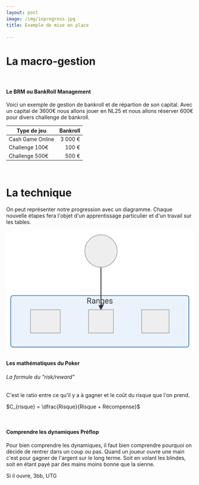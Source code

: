 ```yaml
---
layout: post
image: /img/inprogress.jpg
title: Exemple de mise en place

---
```


# La macro-gestion
&nbsp;
#### Le BRM ou BankRoll Management

Voici un exemple de gestion de bankroll et de répartion de son capital. Avec un capital de 3600€ nous allons jouer en NL25 et nous allons réserver 600€ pour divers challenge de bankroll.

Type de jeu|Bankroll
-|-:
Cash Game Online|3 000 €
Challenge 100€|100 €
Challenge 500€|500 €


&nbsp;
# La technique

On peut représenter notre progression avec un diagramme. Chaque nouvelle étapes fera l'objet d'un apprentissage particulier et d'un travail sur les tables. 

![](../img/parcours.svg)

#### Les mathématiques du Poker

###### La formule du "risk/reward"

C'est le ratio entre ce qu'il y a à gagner et le coût du risque que l'on prend.

$C_{risque} = \dfrac{Risque}{Risque + Récompense}$

&nbsp;
#### Comprendre les dynamiques Préflop

Pour bien comprendre les dynamiques, il faut bien comprendre pourquoi on décide de rentrer dans un coup ou pas.
Quand un joueur ouvre une main c'est pour gagner de l'argent sur le long terme. Soit en volant les blindes, soit en étant payé par des mains moins bonne que la sienne.

Si il ouvre, 3bb, UTG
<!--stackedit_data:
eyJoaXN0b3J5IjpbLTE2OTA2NDEzNzMsOTA3MDIyMTEyLDEyMD
k3Nzg5NjcsMTIwOTc3ODk2NywtMTY4MjMzMTU2NSwxMTY0MTY2
MjY5LC0yMDc4OTY2MzAwLDg2NjYzOTM4NywtMjA5ODQwNDI4Ny
wtNTc2NjQzMjAxXX0=
-->